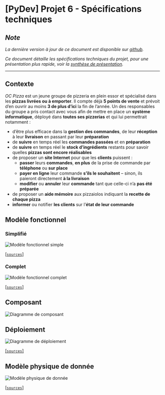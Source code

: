 # [PyDev] Projet 6 - Spécifications techniques

## _Note_

_La dernière version à jour de ce document est disponible sur [github](https://github.com/freezed/ocp6/blob/master/specification.md)._

_Ce document détaille les spécifications techniques du projet, pour une présentation plus rapide, voir la [synthèse de présentation](https://github.com/freezed/ocp6/blob/master/presentation.md)._

---
## Contexte

_OC Pizza_ est un jeune groupe de pizzeria en plein essor et spécialisé dans les **pizzas livrées ou à emporter**. Il compte déjà **5 points de vente** et prévoit d’en ouvrir au moins **3 de plus d’ici** la fin de l’année. Un des responsables du groupe a pris contact avec vous afin de mettre en place un **système informatique**, déployé dans **toutes ses pizzerias** et qui lui permettrait notamment :

- d’être plus efficace dans la **gestion des commandes**, de leur **réception** à leur **livraison** en passant par leur **préparation**
- de **suivre** en temps réel les **commandes passées** et en **préparation**
- de **suivre** en temps réel le **stock d’ingrédients** restants pour savoir quelles **pizzas sont encore réalisables**
- de proposer un **site Internet** pour que les **clients** puissent :
    * **passer** leurs **commandes**, **en plus** de la prise de commande par **téléphone** ou **sur place**
    * **payer en ligne** leur commande **s’ils le souhaitent** – sinon, ils paieront directement **à la livraison**
    * **modifier** ou **annuler** leur **commande** tant que celle-ci n’a **pas été préparée**
- de proposer un **aide mémoire** aux pizzaiolos indiquant la **recette de chaque pizza**
- **informer** ou notifier **les clients** sur l’**état de leur commande**


## Modèle fonctionnel

### Simplifié

![Modèle fonctionnel simple](https://raw.githubusercontent.com/freezed/ocp6/master/functional_model_light.png "Desription du modèle fonctionnel simple")

[[`sources`]](https://github.com/freezed/ocp6/blob/master/src-puml/functional_model_light.puml)


### Complet

![Modèle fonctionnel complet](https://raw.githubusercontent.com/freezed/ocp6/master/functional_model.png "Desription du modèle fonctionnel complet")

[[`sources`]](https://github.com/freezed/ocp6/blob/master/src-puml/functional_model.puml)


## Composant

![Diagramme de composant](https://raw.githubusercontent.com/freezed/ocp6/master/component.png "Diagramme de composant")


## Déploiement

![Diagramme de déploiement](https://raw.githubusercontent.com/freezed/ocp6/master/deployment.png "Diagramme de déploiement")

[[`sources`]](https://github.com/freezed/ocp6/blob/master/src-puml/deployment.puml)


## Modèle physique de donnée

![Modèle physique de donnée](https://raw.githubusercontent.com/freezed/ocp6/master/physical_data_model.png "Modèle physique de donnée")

[[`sources`]](https://github.com/freezed/ocp6/blob/master/src-puml/physical_data_model.puml)
